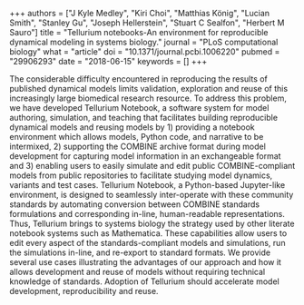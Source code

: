 +++
authors = ["J Kyle Medley", "Kiri Choi", "Matthias König", "Lucian Smith", "Stanley Gu", "Joseph Hellerstein", "Stuart C Sealfon", "Herbert M Sauro"]
title = "Tellurium notebooks-An environment for reproducible dynamical modeling in systems biology."
journal = "PLoS computational biology"
what = "article"
doi = "10.1371/journal.pcbi.1006220"
pubmed = "29906293"
date = "2018-06-15"
keywords = []
+++

The considerable difficulty encountered in reproducing the results of published dynamical models limits validation, exploration and reuse of this increasingly large biomedical research resource. To address this problem, we have developed Tellurium Notebook, a software system for model authoring, simulation, and teaching that facilitates building reproducible dynamical models and reusing models by 1) providing a notebook environment which allows models, Python code, and narrative to be intermixed, 2) supporting the COMBINE archive format during model development for capturing model information in an exchangeable format and 3) enabling users to easily simulate and edit public COMBINE-compliant models from public repositories to facilitate studying model dynamics, variants and test cases. Tellurium Notebook, a Python-based Jupyter-like environment, is designed to seamlessly inter-operate with these community standards by automating conversion between COMBINE standards formulations and corresponding in-line, human-readable representations. Thus, Tellurium brings to systems biology the strategy used by other literate notebook systems such as Mathematica. These capabilities allow users to edit every aspect of the standards-compliant models and simulations, run the simulations in-line, and re-export to standard formats. We provide several use cases illustrating the advantages of our approach and how it allows development and reuse of models without requiring technical knowledge of standards. Adoption of Tellurium should accelerate model development, reproducibility and reuse.